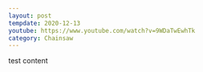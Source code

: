 ```yaml
---
layout: post
tempdate: 2020-12-13
youtube: https://www.youtube.com/watch?v=9WDaTwEwhTk
category: Chainsaw
---
```

test content